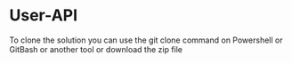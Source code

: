 # User-API
To clone the solution you can use the git clone command on Powershell or GitBash or another tool or download the zip file
